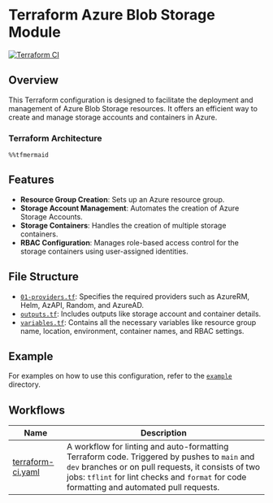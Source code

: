# Terraform Azure Blob Storage Module

[![Terraform CI](https://github.com/PashmakGuru/terraform-azure-blob-storage/actions/workflows/terraform-ci.yaml/badge.svg)](https://github.com/PashmakGuru/terraform-azure-blob-storage/actions/workflows/terraform-ci.yaml)

## Overview
This Terraform configuration is designed to facilitate the deployment and management of Azure Blob Storage resources. It offers an efficient way to create and manage storage accounts and containers in Azure.

### Terraform Architecture
```mermaid
%%tfmermaid
```

## Features
- **Resource Group Creation**: Sets up an Azure resource group.
- **Storage Account Management**: Automates the creation of Azure Storage Accounts.
- **Storage Containers**: Handles the creation of multiple storage containers.
- **RBAC Configuration**: Manages role-based access control for the storage containers using user-assigned identities.

## File Structure
- [`01-providers.tf`](./01-providers.tf): Specifies the required providers such as AzureRM, Helm, AzAPI, Random, and AzureAD.
- [`outputs.tf`](./outputs.tf): Includes outputs like storage account and container details.
- [`variables.tf`](./variables.tf): Contains all the necessary variables like resource group name, location, environment, container names, and RBAC settings.

## Example
For examples on how to use this configuration, refer to the [`example`](./example) directory.

## Workflows
| Name | Description |
|---|---|
| [terraform-ci.yaml](.github/workflows/terraform-ci.yaml) | A workflow for linting and auto-formatting Terraform code. Triggered by pushes to  `main` and `dev` branches or on pull requests, it consists of two jobs: `tflint` for lint checks and  `format` for code formatting and automated pull requests. |
